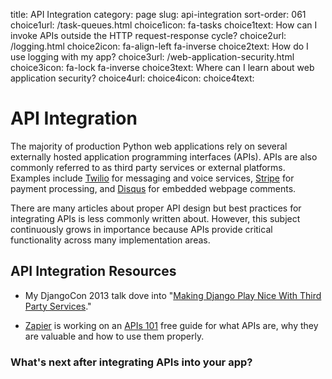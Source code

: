 title: API Integration
category: page
slug: api-integration
sort-order: 061
choice1url: /task-queues.html
choice1icon: fa-tasks
choice1text: How can I invoke APIs outside the HTTP request-response cycle?
choice2url: /logging.html
choice2icon: fa-align-left fa-inverse 
choice2text: How do I use logging with my app?
choice3url: /web-application-security.html
choice3icon: fa-lock fa-inverse
choice3text: Where can I learn about web application security?
choice4url:
choice4icon:
choice4text: 


# API Integration
The majority of production Python web applications rely on several
externally hosted application programming interfaces (APIs). APIs are also
commonly referred to as third party services or external platforms. 
Examples include [Twilio](https://www.twilio.com/) for messaging and voice
services, [Stripe](https://stripe.com/) for payment processing, and
[Disqus](https://disqus.com/) for embedded webpage comments.

There are many articles about proper API design but best practices for 
integrating APIs is less commonly written about. However, this subject 
continuously grows in importance because APIs provide critical functionality
across many implementation areas.


## API Integration Resources
* My DjangoCon 2013 talk dove into 
  "[Making Django Play Nice With Third Party Services](http://www.youtube.com/watch?v=iGP8DQIqxXs)."

* [Zapier](https://zapier.com/) is working on an 
  [APIs 101](https://zapier.com/blog/apis-101/) free guide for what APIs 
  are, why they are valuable and how to use them properly. 


### What's next after integrating APIs into your app?

